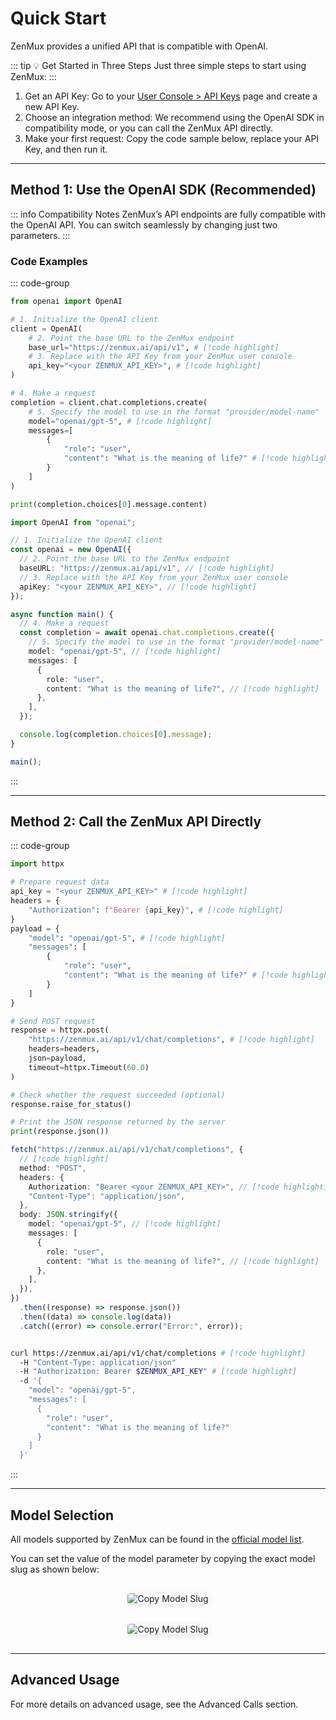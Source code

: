 # Quick Start

ZenMux provides a unified API that is compatible with OpenAI.

::: tip 💡 Get Started in Three Steps
Just three simple steps to start using ZenMux:
:::

1. Get an API Key: Go to your [User Console > API Keys](https://zenmux.ai/settings/keys) page and create a new API Key.
2. Choose an integration method: We recommend using the OpenAI SDK in compatibility mode, or you can call the ZenMux API directly.
3. Make your first request: Copy the code sample below, replace your API Key, and then run it.

---

## Method 1: Use the OpenAI SDK (Recommended)

::: info Compatibility Notes
ZenMux’s API endpoints are fully compatible with the OpenAI API. You can switch seamlessly by changing just two parameters.
:::

### Code Examples

::: code-group

```python [Python]
from openai import OpenAI

# 1. Initialize the OpenAI client
client = OpenAI(
    # 2. Point the base URL to the ZenMux endpoint
    base_url="https://zenmux.ai/api/v1", # [!code highlight]
    # 3. Replace with the API Key from your ZenMux user console
    api_key="<your ZENMUX_API_KEY>", # [!code highlight]
)

# 4. Make a request
completion = client.chat.completions.create(
    # 5. Specify the model to use in the format "provider/model-name"
    model="openai/gpt-5", # [!code highlight]
    messages=[
        {
            "role": "user",
            "content": "What is the meaning of life?" # [!code highlight]
        }
    ]
)

print(completion.choices[0].message.content)
```

```ts [TypeScript]
import OpenAI from "openai";

// 1. Initialize the OpenAI client
const openai = new OpenAI({
  // 2. Point the base URL to the ZenMux endpoint
  baseURL: "https://zenmux.ai/api/v1", // [!code highlight]
  // 3. Replace with the API Key from your ZenMux user console
  apiKey: "<your ZENMUX_API_KEY>", // [!code highlight]
});

async function main() {
  // 4. Make a request
  const completion = await openai.chat.completions.create({
    // 5. Specify the model to use in the format "provider/model-name"
    model: "openai/gpt-5", // [!code highlight]
    messages: [
      {
        role: "user",
        content: "What is the meaning of life?", // [!code highlight]
      },
    ],
  });

  console.log(completion.choices[0].message);
}

main();
```

:::

---

## Method 2: Call the ZenMux API Directly

::: code-group

```python [Python (httpx)]
import httpx

# Prepare request data
api_key = "<your ZENMUX_API_KEY>" # [!code highlight]
headers = {
    "Authorization": f"Bearer {api_key}", # [!code highlight]
}
payload = {
    "model": "openai/gpt-5", # [!code highlight]
    "messages": [
        {
            "role": "user",
            "content": "What is the meaning of life?" # [!code highlight]
        }
    ]
}

# Send POST request
response = httpx.post(
    "https://zenmux.ai/api/v1/chat/completions", # [!code highlight]
    headers=headers,
    json=payload,
    timeout=httpx.Timeout(60.0)
)

# Check whether the request succeeded (optional)
response.raise_for_status()

# Print the JSON response returned by the server
print(response.json())
```

```typescript [TypeScript (fetch)]
fetch("https://zenmux.ai/api/v1/chat/completions", {
  // [!code highlight]
  method: "POST",
  headers: {
    Authorization: "Bearer <your ZENMUX_API_KEY>", // [!code highlight]
    "Content-Type": "application/json",
  },
  body: JSON.stringify({
    model: "openai/gpt-5", // [!code highlight]
    messages: [
      {
        role: "user",
        content: "What is the meaning of life?", // [!code highlight]
      },
    ],
  }),
})
  .then((response) => response.json())
  .then((data) => console.log(data))
  .catch((error) => console.error("Error:", error));
```

```bash [Shell (cURL)]

curl https://zenmux.ai/api/v1/chat/completions # [!code highlight]
  -H "Content-Type: application/json"
  -H "Authorization: Bearer $ZENMUX_API_KEY" # [!code highlight]
  -d '{
    "model": "openai/gpt-5",
    "messages": [
      {
        "role": "user",
        "content": "What is the meaning of life?"
      }
    ]
  }'
```

:::

---

## Model Selection

All models supported by ZenMux can be found in the [official model list](https://zenmux.ai/models).

You can set the value of the model parameter by copying the exact model slug as shown below:

<div style="text-align: center;">
  <img src="https://github.com/user-attachments/assets/dbb619aa-9ec4-4be2-8017-9f6c3ebcc36c" 
       alt="Copy Model Slug" 
       style="width: auto; max-width: 400px; border-radius: 4px; box-shadow: 0 2px 8px rgba(0, 0, 0, 0.1); margin: 16px 0;"
       loading="lazy" />
</div>

<div style="text-align: center;">
  <img src="https://github.com/user-attachments/assets/f78ec49e-a91d-49ae-ad4e-66cc7d6b514b" 
       alt="Copy Model Slug" 
       style="width: auto; max-width: 400px; border-radius: 4px; box-shadow: 0 2px 8px rgba(0, 0, 0, 0.1); margin: 16px 0;"
       loading="lazy" />
</div>

---

## Advanced Usage

For more details on advanced usage, see the Advanced Calls section.